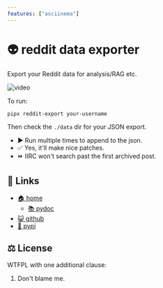```yaml
---
features: ["asciinema"]
---
```


# 👽 reddit data exporter

Export your Reddit data for analysis/RAG etc.

![video](https://bitplane.net/dev/python/reddit-export/reddit-export.cast.png)

To run:

```bash
pipx reddit-export your-username
```

Then check the `./data` dir for your JSON export.

* ▶️ Run multiple times to append to the json.
* ✅ Yes, it'll make nice patches.
* ⏩ IIRC won't search past the first archived post.

## 🔗 Links

* [🏠 home](https://bitplane.net/dev/python/reddit-export)
  * [📚 pydoc](https://bitplane.net/dev/python/reddit-export/pydoc)
* [😺 github](https://github.com/bitplane/reddit-export)
* [🐍 pypi](https://pypi.org/project/reddit-export)

## ⚖️  License

WTFPL with one additional clause:

1. Don't blame me.

